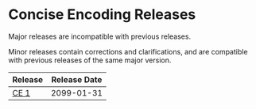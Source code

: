 Concise Encoding Releases
=========================

Major releases are incompatible with previous releases.

Minor releases contain corrections and clarifications, and are compatible with previous releases of the same major version.


| Release                 | Release Date |
| ----------------------- | ------------ |
| [CE 1](1/index.html)    | 2099-01-31   |
